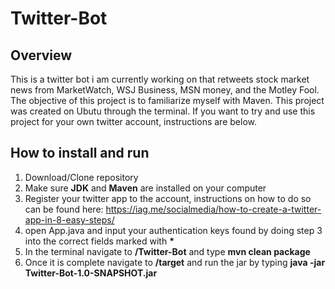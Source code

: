 # Twitter-Bot

## Overview
This is a twitter bot i am currently working on that retweets stock market news
from MarketWatch, WSJ Business, MSN money, and the Motley Fool. The objective
of this project is to familiarize myself with Maven. This project was created
on Ubutu through the terminal. If you want to try and use this project for
your own twitter account, instructions are below.

## How to install and run
1. Download/Clone repository
2. Make sure __JDK__ and __Maven__ are installed on your computer
3. Register your twitter app to the account, instructions on how to do so can
be found here: https://iag.me/socialmedia/how-to-create-a-twitter-app-in-8-easy-steps/
4. open App.java and input your authentication keys found by doing step 3 into
the correct fields marked with __*__
5. In the terminal navigate to __/Twitter-Bot__ and type __mvn clean package__
6. Once it is complete navigate to __/target__ and run the jar by typing
__java -jar Twitter-Bot-1.0-SNAPSHOT.jar__
